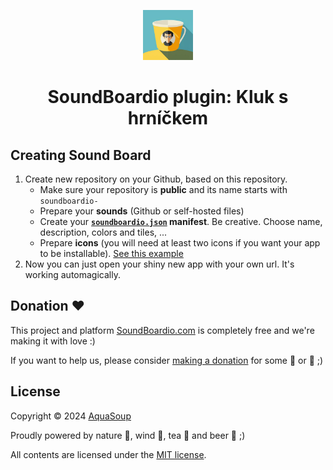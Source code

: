 <p align="center">
  <img src="./icons/icon.png" width="80">
  <h1 align="center">SoundBoardio plugin: Kluk s hrníčkem</h1>
</p>

## Creating Sound Board

1. Create new repository on your Github, based on this repository.
   - Make sure your repository is **public** and its name starts with `soundboardio-`
   - Prepare your **sounds** (Github or self-hosted files)
   - Create your **[`soundboardio.json`](https://github.com/AquaSoup/soundboardio-lakatos/blob/master/soundboardio.json) manifest**. Be creative. Choose name, description, colors and tiles, ...
   - Prepare **icons** (you will need at least two icons if you want your app to be installable). [See this example](https://github.com/AquaSoup/soundboardio-lakatos/blob/master/soundboardio.json#L13)
2. Now you can just open your shiny new app with your own url. It's working automagically.

## Donation ❤️

This project and platform [SoundBoardio.com](soundboardio.com) is completely free and we're making it with love :)

If you want to help us, please consider [making a donation](https://github.com/sponsors/bartholomej) for some 🍺 or 🍵 ;)

## License

Copyright &copy; 2024 [AquaSoup](http://aquasoup.com)

Proudly powered by nature 🗻, wind 💨, tea 🍵 and beer 🍺 ;)

All contents are licensed under the [MIT license].

[mit license]: LICENSE
